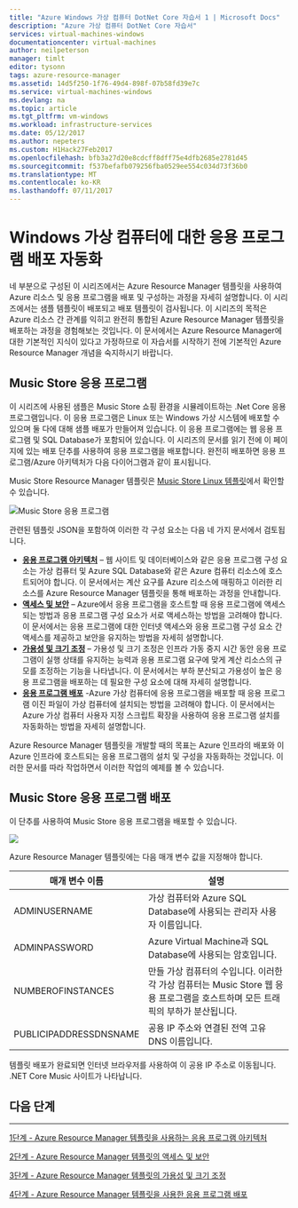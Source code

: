 ```yaml
---
title: "Azure Windows 가상 컴퓨터 DotNet Core 자습서 1 | Microsoft Docs"
description: "Azure 가상 컴퓨터 DotNet Core 자습서"
services: virtual-machines-windows
documentationcenter: virtual-machines
author: neilpeterson
manager: timlt
editor: tysonn
tags: azure-resource-manager
ms.assetid: 14d5f250-1f76-49d4-898f-07b58fd39e7c
ms.service: virtual-machines-windows
ms.devlang: na
ms.topic: article
ms.tgt_pltfrm: vm-windows
ms.workload: infrastructure-services
ms.date: 05/12/2017
ms.author: nepeters
ms.custom: H1Hack27Feb2017
ms.openlocfilehash: bfb3a27d20e8cdcff8dff75e4dfb2685e2781d45
ms.sourcegitcommit: f537befafb079256fba0529ee554c034d73f36b0
ms.translationtype: MT
ms.contentlocale: ko-KR
ms.lasthandoff: 07/11/2017
---
```

# <a name="automating-application-deployments-to-windows-virtual-machines"></a>Windows 가상 컴퓨터에 대한 응용 프로그램 배포 자동화

네 부분으로 구성된 이 시리즈에서는 Azure Resource Manager 템플릿을 사용하여 Azure 리소스 및 응용 프로그램을 배포 및 구성하는 과정을 자세히 설명합니다. 이 시리즈에서는 샘플 템플릿이 배포되고 배포 템플릿이 검사됩니다. 이 시리즈의 목적은 Azure 리소스 간 관계를 익히고 완전히 통합된 Azure Resource Manager 템플릿을 배포하는 과정을 경험해보는 것입니다. 이 문서에서는 Azure Resource Manager에 대한 기본적인 지식이 있다고 가정하므로 이 자습서를 시작하기 전에 기본적인 Azure Resource Manager 개념을 숙지하시기 바랍니다.

## <a name="music-store-application"></a>Music Store 응용 프로그램
이 시리즈에 사용된 샘플은 Music Store 쇼핑 환경을 시뮬레이트하는 .Net Core 응용 프로그램입니다. 이 응용 프로그램은 Linux 또는 Windows 가상 시스템에 배포할 수 있으며 둘 다에 대해 샘플 배포가 만들어져 있습니다. 이 응용 프로그램에는 웹 응용 프로그램 및 SQL Database가 포함되어 있습니다. 이 시리즈의 문서를 읽기 전에 이 페이지에 있는 배포 단추를 사용하여 응용 프로그램을 배포합니다. 완전히 배포하면 응용 프로그램/Azure 아키텍처가 다음 다이어그램과 같이 표시됩니다. 

Music Store Resource Manager 템플릿은 [Music Store Linux 템플릿](https://github.com/Microsoft/dotnet-core-sample-templates/tree/master/dotnet-core-music-windows)에서 확인할 수 있습니다.

![Music Store 응용 프로그램](./media/dotnet-core-1-landing/music-store.png)

관련된 템플릿 JSON을 포함하여 이러한 각 구성 요소는 다음 네 가지 문서에서 검토됩니다.

* [**응용 프로그램 아키텍처**](dotnet-core-2-architecture.md?toc=%2fazure%2fvirtual-machines%2fwindows%2ftoc.json) – 웹 사이트 및 데이터베이스와 같은 응용 프로그램 구성 요소는 가상 컴퓨터 및 Azure SQL Database와 같은 Azure 컴퓨터 리소스에 호스트되어야 합니다. 이 문서에서는 계산 요구를 Azure 리소스에 매핑하고 이러한 리소스를 Azure Resource Manager 템플릿을 통해 배포하는 과정을 안내합니다. 
* [**액세스 및 보안**](dotnet-core-3-access-security.md?toc=%2fazure%2fvirtual-machines%2fwindows%2ftoc.json) – Azure에서 응용 프로그램을 호스트할 때 응용 프로그램에 액세스되는 방법과 응용 프로그램 구성 요소가 서로 액세스하는 방법을 고려해야 합니다. 이 문서에서는 응용 프로그램에 대한 인터넷 액세스와 응용 프로그램 구성 요소 간 액세스를 제공하고 보안을 유지하는 방법을 자세히 설명합니다.
* [**가용성 및 크기 조정**](dotnet-core-4-availability-scale.md?toc=%2fazure%2fvirtual-machines%2fwindows%2ftoc.json) – 가용성 및 크기 조정은 인프라 가동 중지 시간 동안 응용 프로그램이 실행 상태를 유지하는 능력과 응용 프로그램 요구에 맞게 계산 리소스의 규모를 조정하는 기능을 나타냅니다. 이 문서에서는 부하 분산되고 가용성이 높은 응용 프로그램을 배포하는 데 필요한 구성 요소에 대해 자세히 설명합니다.
* [**응용 프로그램 배포**](dotnet-core-5-app-deployment.md?toc=%2fazure%2fvirtual-machines%2fwindows%2ftoc.json) -Azure 가상 컴퓨터에 응용 프로그램을 배포할 때 응용 프로그램 이진 파일이 가상 컴퓨터에 설치되는 방법을 고려해야 합니다. 이 문서에서는 Azure 가상 컴퓨터 사용자 지정 스크립트 확장을 사용하여 응용 프로그램 설치를 자동화하는 방법을 자세히 설명합니다.

Azure Resource Manager 템플릿을 개발할 때의 목표는 Azure 인프라의 배포와 이 Azure 인프라에 호스트되는 응용 프로그램의 설치 및 구성을 자동화하는 것입니다. 이러한 문서를 따라 작업하면서 이러한 작업의 예제를 볼 수 있습니다.

## <a name="deploy-the-music-store-application"></a>Music Store 응용 프로그램 배포
이 단추를 사용하여 Music Store 응용 프로그램을 배포할 수 있습니다.

<a href="https://portal.azure.com/#create/Microsoft.Template/uri/https%3A%2F%2Fraw.githubusercontent.com%2FMicrosoft%2Fdotnet-core-sample-templates%2Fmaster%2Fdotnet-core-music-windows%2Fazuredeploy.json" target="_blank"> <img src="http://azuredeploy.net/deploybutton.png"/>
</a>

Azure Resource Manager 템플릿에는 다음 매개 변수 값을 지정해야 합니다.

| 매개 변수 이름 | 설명 |
| --- | --- |
| ADMINUSERNAME |가상 컴퓨터와 Azure SQL Database에 사용되는 관리자 사용자 이름입니다. |
| ADMINPASSWORD |Azure Virtual Machine과 SQL Database에 사용되는 암호입니다. |
| NUMBEROFINSTANCES |만들 가상 컴퓨터의 수입니다. 이러한 각 가상 컴퓨터는 Music Store 웹 응용 프로그램을 호스트하며 모든 트래픽의 부하가 분산됩니다. |
| PUBLICIPADDRESSDNSNAME |공용 IP 주소와 연결된 전역 고유 DNS 이름입니다. |

템플릿 배포가 완료되면 인터넷 브라우저를 사용하여 이 공용 IP 주소로 이동됩니다. .NET Core Music 사이트가 나타납니다.

## <a name="next-steps"></a>다음 단계
<hr>

[1단계 - Azure Resource Manager 템플릿을 사용하는 응용 프로그램 아키텍처](dotnet-core-2-architecture.md?toc=%2fazure%2fvirtual-machines%2fwindows%2ftoc.json)

[2단계 - Azure Resource Manager 템플릿의 액세스 및 보안](dotnet-core-3-access-security.md?toc=%2fazure%2fvirtual-machines%2fwindows%2ftoc.json)

[3단계 - Azure Resource Manager 템플릿의 가용성 및 크기 조정](dotnet-core-4-availability-scale.md?toc=%2fazure%2fvirtual-machines%2fwindows%2ftoc.json)

[4단계 - Azure Resource Manager 템플릿을 사용한 응용 프로그램 배포](dotnet-core-5-app-deployment.md?toc=%2fazure%2fvirtual-machines%2fwindows%2ftoc.json)

